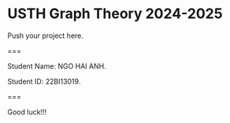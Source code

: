 # USTH Graph Theory 2024-2025

Push your project here.

===

Student Name: NGO HAI ANH.

Student ID: 22BI13019.

===

Good luck!!!